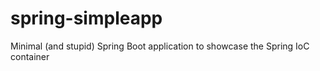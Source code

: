 # spring-simpleapp
Minimal (and stupid) Spring Boot application to showcase the Spring IoC container
